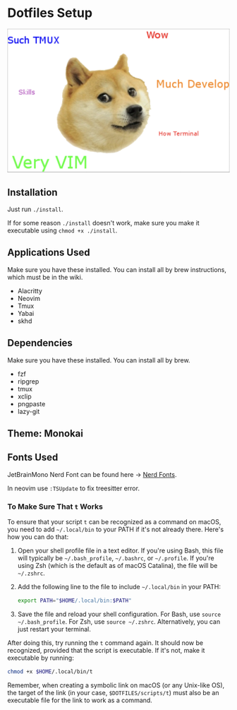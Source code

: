 # Dotfiles Setup

![Meme](./img/2023-11-14-21-14-23.png)

## Installation

Just run `./install`.

If for some reason `./install` doesn't work, make sure you make it executable using `chmod +x ./install`.

## Applications Used

Make sure you have these installed. You can install all by brew instructions, which must be in the wiki.

- Alacritty
- Neovim
- Tmux
- Yabai
- skhd

## Dependencies

Make sure you have these installed. You can install all by brew.

- fzf
- ripgrep
- tmux
- xclip
- pngpaste
- lazy-git

## Theme: Monokai

## Fonts Used

JetBrainMono Nerd Font can be found here -> [Nerd Fonts](https://www.nerdfonts.com/font-downloads).

In neovim use `:TSUpdate` to fix treesitter error.

### To Make Sure That `t` Works

To ensure that your script `t` can be recognized as a command on macOS, you need to add `~/.local/bin` to your PATH if it's not already there. Here's how you can do that:

1. Open your shell profile file in a text editor. If you're using Bash, this file will typically be `~/.bash_profile`, `~/.bashrc`, or `~/.profile`. If you're using Zsh (which is the default as of macOS Catalina), the file will be `~/.zshrc`.

2. Add the following line to the file to include `~/.local/bin` in your PATH:
   ```sh
   export PATH="$HOME/.local/bin:$PATH"
   ```

3. Save the file and reload your shell configuration. For Bash, use `source ~/.bash_profile`. For Zsh, use `source ~/.zshrc`. Alternatively, you can just restart your terminal.

After doing this, try running the `t` command again. It should now be recognized, provided that the script is executable. If it's not, make it executable by running:
   ```sh
   chmod +x $HOME/.local/bin/t
   ```

Remember, when creating a symbolic link on macOS (or any Unix-like OS), the target of the link (in your case, `$DOTFILES/scripts/t`) must also be an executable file for the link to work as a command.
